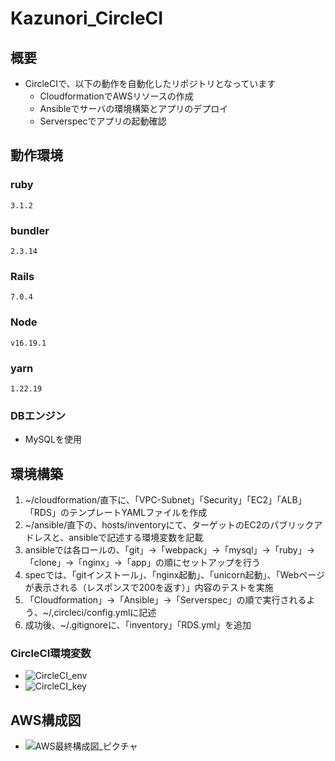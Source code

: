 # Kazunori_CircleCI

## 概要

- CircleCIで、以下の動作を自動化したリポジトリとなっています
  - CloudformationでAWSリソースの作成
  - Ansibleでサーバの環境構築とアプリのデプロイ
  - Serverspecでアプリの起動確認

## 動作環境

### ruby
```
3.1.2
```

### bundler
```
2.3.14
```

### Rails
```
7.0.4
```

### Node
```
v16.19.1
```

### yarn
```
1.22.19
```

### DBエンジン
- MySQLを使用

## 環境構築
1. ~/cloudformation/直下に、「VPC-Subnet」「Security」「EC2」「ALB」「RDS」のテンプレートYAMLファイルを作成
2. ~/ansible/直下の、hosts/inventoryにて、ターゲットのEC2のパブリックアドレスと、ansibleで記述する環境変数を記載
3. ansibleでは各ロールの、「git」→「webpack」→「mysql」→「ruby」→「clone」→「nginx」→「app」の順にセットアップを行う
4. specでは、「gitインストール」、「nginx起動」、「unicorn起動」、「Webページが表示される（レスポンスで200を返す）」内容のテストを実施
5. 「Cloudformation」→「Ansible」→「Serverspec」の順で実行されるよう、~/,circleci/config.ymlに記述
6. 成功後、~/.gitignoreに、「inventory」「RDS.yml」を追加

### CircleCI環境変数
- ![CircleCI_env](https://user-images.githubusercontent.com/116282189/219875270-d38f4fad-7436-454f-94a6-a402ccded95f.jpg)
- ![CircleCI_key](https://user-images.githubusercontent.com/116282189/219875615-c04605f2-28f8-42fb-8d43-19cf316f0362.jpg)


## AWS構成図
- ![AWS最終構成図_ピクチャ](https://user-images.githubusercontent.com/116282189/219875723-fde9aec9-bcc9-49a4-a0ca-1d20898ad337.jpg)
 
